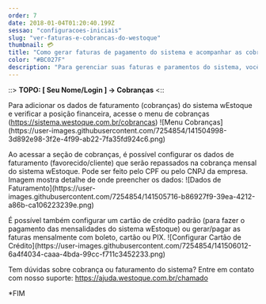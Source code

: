 ```yaml
---
order: 7
date: 2018-01-04T01:20:40.199Z
sessao: "configuracoes-iniciais"
slug: "ver-faturas-e-cobrancas-do-westoque"
thumbnail: 💳
title: "Como gerar faturas de pagamento do sistema e acompanhar as cobranças e pagamentos do sistema wEstoque"
color: "#BC027F"
description: "Para gerenciar suas faturas e paramentos do sistema, você pode acessar sua conta (cobranças) a qualquer momento... Veja como."
---
```


::> <b>TOPO: [ Seu Nome/Login ] -> Cobranças</b> <::

<p>
    Para adicionar os dados de faturamento (cobranças) do sistema wEstoque e verificar a posição financeira, acesse o menu de cobranças (<a href="https://sistema.westoque.com.br/cobrancas" target="_blank">https://sistema.westoque.com.br/cobrancas</a>)
    ![Menu Cobranças](https://user-images.githubusercontent.com/7254854/141504998-3d892e98-3f2e-4f99-ab22-7fa35fd924c6.png)
</p>

<p>
    Ao acessar a seção de cobranças, é possível configurar os dados de faturamento (favorecido/cliente) que serão repassados na cobrança mensal do sistema wEstoque. Pode ser feito pelo CPF ou pelo CNPJ da empresa. Imagem mostra detalhe de onde preencher os dados:
    ![Dados de Faturamento](https://user-images.githubusercontent.com/7254854/141505716-b86927f9-39ea-4212-a86b-ca106223239e.png)
</p>

<p>
    É possível também configurar um cartão de crédito padrão (para fazer o pagamento das mensalidades do sistema wEstoque) ou gerar/pagar as faturas mensalmente com boleto, cartão ou PIX.
    ![Configurar Cartão de Crédito](https://user-images.githubusercontent.com/7254854/141506012-6a4f4034-caaa-4bda-99cc-f711c3452233.png)

</p>

<p>
    Tem dúvidas sobre cobrança ou faturamento do sistema? Entre em contato com nosso suporte: <a href="https://ajuda.westoque.com.br/chamado" target="_blank">https://ajuda.westoque.com.br/chamado</a>
</p>

<p>
*FIM
</p>